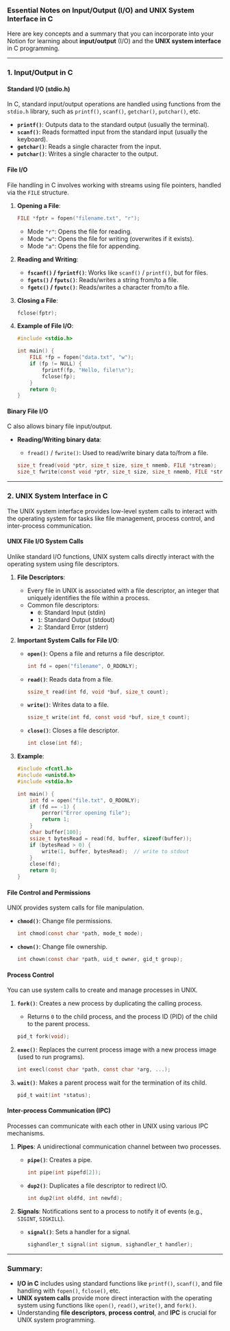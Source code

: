 ### Essential Notes on Input/Output (I/O) and UNIX System Interface in C

Here are key concepts and a summary that you can incorporate into your Notion for learning about **input/output** (I/O) and the **UNIX system interface** in C programming.

---

### **1. Input/Output in C**

#### **Standard I/O (stdio.h)**
In C, standard input/output operations are handled using functions from the `stdio.h` library, such as `printf()`, `scanf()`, `getchar()`, `putchar()`, etc.

- **`printf()`**: Outputs data to the standard output (usually the terminal).
- **`scanf()`**: Reads formatted input from the standard input (usually the keyboard).
- **`getchar()`**: Reads a single character from the input.
- **`putchar()`**: Writes a single character to the output.

#### **File I/O**
File handling in C involves working with streams using file pointers, handled via the `FILE` structure.

1. **Opening a File**:
   ```c
   FILE *fptr = fopen("filename.txt", "r");
   ```
   - Mode `"r"`: Opens the file for reading.
   - Mode `"w"`: Opens the file for writing (overwrites if it exists).
   - Mode `"a"`: Opens the file for appending.
   
2. **Reading and Writing**:
   - **`fscanf()` / `fprintf()`**: Works like `scanf()` / `printf()`, but for files.
   - **`fgets()` / `fputs()`**: Reads/writes a string from/to a file.
   - **`fgetc()` / `fputc()`**: Reads/writes a character from/to a file.
   
3. **Closing a File**:
   ```c
   fclose(fptr);
   ```

4. **Example of File I/O**:
   ```c
   #include <stdio.h>

   int main() {
       FILE *fp = fopen("data.txt", "w");
       if (fp != NULL) {
           fprintf(fp, "Hello, file!\n");
           fclose(fp);
       }
       return 0;
   }
   ```

#### **Binary File I/O**
C also allows binary file input/output.

- **Reading/Writing binary data**:
   - `fread()` / `fwrite()`: Used to read/write binary data to/from a file.

   ```c
   size_t fread(void *ptr, size_t size, size_t nmemb, FILE *stream);
   size_t fwrite(const void *ptr, size_t size, size_t nmemb, FILE *stream);
   ```

---

### **2. UNIX System Interface in C**

The UNIX system interface provides low-level system calls to interact with the operating system for tasks like file management, process control, and inter-process communication.

#### **UNIX File I/O System Calls**
Unlike standard I/O functions, UNIX system calls directly interact with the operating system using file descriptors.

1. **File Descriptors**:
   - Every file in UNIX is associated with a file descriptor, an integer that uniquely identifies the file within a process.
   - Common file descriptors:
     - `0`: Standard Input (stdin)
     - `1`: Standard Output (stdout)
     - `2`: Standard Error (stderr)

2. **Important System Calls for File I/O**:
   - **`open()`**: Opens a file and returns a file descriptor.
     ```c
     int fd = open("filename", O_RDONLY);
     ```
   - **`read()`**: Reads data from a file.
     ```c
     ssize_t read(int fd, void *buf, size_t count);
     ```
   - **`write()`**: Writes data to a file.
     ```c
     ssize_t write(int fd, const void *buf, size_t count);
     ```
   - **`close()`**: Closes a file descriptor.
     ```c
     int close(int fd);
     ```

3. **Example**:
   ```c
   #include <fcntl.h>
   #include <unistd.h>
   #include <stdio.h>

   int main() {
       int fd = open("file.txt", O_RDONLY);
       if (fd == -1) {
           perror("Error opening file");
           return 1;
       }
       char buffer[100];
       ssize_t bytesRead = read(fd, buffer, sizeof(buffer));
       if (bytesRead > 0) {
           write(1, buffer, bytesRead);  // write to stdout
       }
       close(fd);
       return 0;
   }
   ```

#### **File Control and Permissions**
UNIX provides system calls for file manipulation.

- **`chmod()`**: Change file permissions.
  ```c
  int chmod(const char *path, mode_t mode);
  ```
- **`chown()`**: Change file ownership.
  ```c
  int chown(const char *path, uid_t owner, gid_t group);
  ```

#### **Process Control**
You can use system calls to create and manage processes in UNIX.

1. **`fork()`**: Creates a new process by duplicating the calling process.
   - Returns `0` to the child process, and the process ID (PID) of the child to the parent process.
   ```c
   pid_t fork(void);
   ```

2. **`exec()`**: Replaces the current process image with a new process image (used to run programs).
   ```c
   int execl(const char *path, const char *arg, ...);
   ```

3. **`wait()`**: Makes a parent process wait for the termination of its child.
   ```c
   pid_t wait(int *status);
   ```

#### **Inter-process Communication (IPC)**
Processes can communicate with each other in UNIX using various IPC mechanisms.

1. **Pipes**: A unidirectional communication channel between two processes.
   - **`pipe()`**: Creates a pipe.
     ```c
     int pipe(int pipefd[2]);
     ```
   - **`dup2()`**: Duplicates a file descriptor to redirect I/O.
     ```c
     int dup2(int oldfd, int newfd);
     ```

2. **Signals**: Notifications sent to a process to notify it of events (e.g., `SIGINT`, `SIGKILL`).
   - **`signal()`**: Sets a handler for a signal.
     ```c
     sighandler_t signal(int signum, sighandler_t handler);
     ```

---

### Summary:
- **I/O in C** includes using standard functions like `printf()`, `scanf()`, and file handling with `fopen()`, `fclose()`, etc.
- **UNIX system calls** provide more direct interaction with the operating system using functions like `open()`, `read()`, `write()`, and `fork()`.
- Understanding **file descriptors**, **process control**, and **IPC** is crucial for UNIX system programming.
